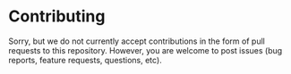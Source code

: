 <!--
Copyright (C) 2024-2025 Mitsubishi Electric Research Laboratories (MERL)

# SPDX-License-Identifier: BSD-3-Clause
-->

# Contributing

Sorry, but we do not currently accept contributions in the form of pull requests to this repository. However, you are
welcome to post issues (bug reports, feature requests, questions, etc).
